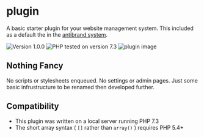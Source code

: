 # plugin

A basic starter plugin for your website management system. This included as a default the in the [antibrand system](https://github.com/antibrand/system).

![Version 1.0.0](https://img.shields.io/badge/Version-1.0.0-ffd000.svg?style=flat-square)
![PHP tested on version 7.3](https://img.shields.io/badge/PHP-tested%207.3-8892bf.svg?style=flat-square)
![plugin image](https://raw.githubusercontent.com/antibrand/plugin/master/cover.jpg)

## Nothing Fancy

No scripts or stylesheets enqueued. No settings or admin pages. Just some basic infrustructure to be renamed then developed further.

## Compatibility

* This plugin was written on a local server running PHP 7.3
* The short array syntax ( `[]` rather than `array()` ) requires PHP 5.4+
